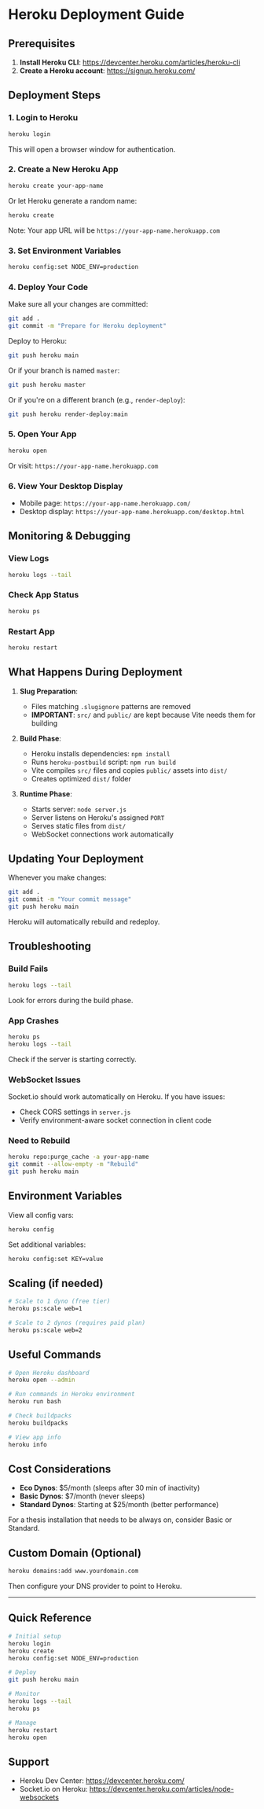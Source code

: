 # Heroku Deployment Guide

## Prerequisites

1. **Install Heroku CLI**: https://devcenter.heroku.com/articles/heroku-cli
2. **Create a Heroku account**: https://signup.heroku.com/

## Deployment Steps

### 1. Login to Heroku

```bash
heroku login
```

This will open a browser window for authentication.

### 2. Create a New Heroku App

```bash
heroku create your-app-name
```

Or let Heroku generate a random name:
```bash
heroku create
```

Note: Your app URL will be `https://your-app-name.herokuapp.com`

### 3. Set Environment Variables

```bash
heroku config:set NODE_ENV=production
```

### 4. Deploy Your Code

Make sure all your changes are committed:
```bash
git add .
git commit -m "Prepare for Heroku deployment"
```

Deploy to Heroku:
```bash
git push heroku main
```

Or if your branch is named `master`:
```bash
git push heroku master
```

Or if you're on a different branch (e.g., `render-deploy`):
```bash
git push heroku render-deploy:main
```

### 5. Open Your App

```bash
heroku open
```

Or visit: `https://your-app-name.herokuapp.com`

### 6. View Your Desktop Display

- Mobile page: `https://your-app-name.herokuapp.com/`
- Desktop display: `https://your-app-name.herokuapp.com/desktop.html`

## Monitoring & Debugging

### View Logs
```bash
heroku logs --tail
```

### Check App Status
```bash
heroku ps
```

### Restart App
```bash
heroku restart
```

## What Happens During Deployment

1. **Slug Preparation**:
   - Files matching `.slugignore` patterns are removed
   - **IMPORTANT**: `src/` and `public/` are kept because Vite needs them for building

2. **Build Phase**:
   - Heroku installs dependencies: `npm install`
   - Runs `heroku-postbuild` script: `npm run build`
   - Vite compiles `src/` files and copies `public/` assets into `dist/`
   - Creates optimized `dist/` folder

3. **Runtime Phase**:
   - Starts server: `node server.js`
   - Server listens on Heroku's assigned `PORT`
   - Serves static files from `dist/`
   - WebSocket connections work automatically

## Updating Your Deployment

Whenever you make changes:

```bash
git add .
git commit -m "Your commit message"
git push heroku main
```

Heroku will automatically rebuild and redeploy.

## Troubleshooting

### Build Fails
```bash
heroku logs --tail
```
Look for errors during the build phase.

### App Crashes
```bash
heroku ps
heroku logs --tail
```
Check if the server is starting correctly.

### WebSocket Issues
Socket.io should work automatically on Heroku. If you have issues:
- Check CORS settings in `server.js`
- Verify environment-aware socket connection in client code

### Need to Rebuild
```bash
heroku repo:purge_cache -a your-app-name
git commit --allow-empty -m "Rebuild"
git push heroku main
```

## Environment Variables

View all config vars:
```bash
heroku config
```

Set additional variables:
```bash
heroku config:set KEY=value
```

## Scaling (if needed)

```bash
# Scale to 1 dyno (free tier)
heroku ps:scale web=1

# Scale to 2 dynos (requires paid plan)
heroku ps:scale web=2
```

## Useful Commands

```bash
# Open Heroku dashboard
heroku open --admin

# Run commands in Heroku environment
heroku run bash

# Check buildpacks
heroku buildpacks

# View app info
heroku info
```

## Cost Considerations

- **Eco Dynos**: $5/month (sleeps after 30 min of inactivity)
- **Basic Dynos**: $7/month (never sleeps)
- **Standard Dynos**: Starting at $25/month (better performance)

For a thesis installation that needs to be always on, consider Basic or Standard.

## Custom Domain (Optional)

```bash
heroku domains:add www.yourdomain.com
```

Then configure your DNS provider to point to Heroku.

---

## Quick Reference

```bash
# Initial setup
heroku login
heroku create
heroku config:set NODE_ENV=production

# Deploy
git push heroku main

# Monitor
heroku logs --tail
heroku ps

# Manage
heroku restart
heroku open
```

## Support

- Heroku Dev Center: https://devcenter.heroku.com/
- Socket.io on Heroku: https://devcenter.heroku.com/articles/node-websockets

